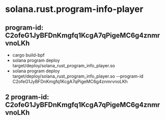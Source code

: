 # solana.rust.program-info-player
## program-id: C2ofeG1JyBFDnKmgfq1KcgA7qPigeMC6g4znmrvnoLKh
- cargo build-bpf
- solana program deploy target/deploy/solana_rust_program_info_player.so
- solana program deploy target/deploy/solana_rust_program_info_player.so --program-id C2ofeG1JyBFDnKmgfq1KcgA7qPigeMC6g4znmrvnoLKh

## 2 program-id: C2ofeG1JyBFDnKmgfq1KcgA7qPigeMC6g4znmrvnoLKh

